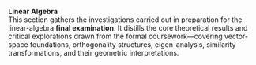 **Linear Algebra**  
This section gathers the investigations carried out in preparation for the linear-algebra **final examination**. It distills the core theoretical results and critical explorations drawn from the formal coursework—covering vector-space foundations, orthogonality structures, eigen-analysis, similarity transformations, and their geometric interpretations.
